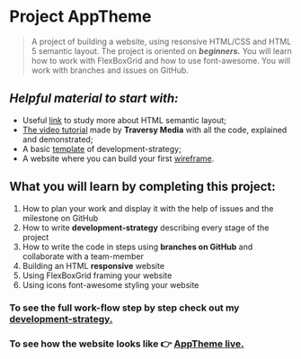 # Project **AppTheme**
> A project of building a website, using resonsive HTML/CSS and HTML 5 semantic layout. The project is oriented on _**beginners.**_ You will learn how to work with FlexBoxGrid and how to use font-awesome. You will work with branches and issues on GitHub.

## _Helpful material to start with:_
*  Useful [link](https://www.w3schools.com/html/html5_semantic_elements.asp) to study more about HTML semantic layout;
*  [The video tutorial](https://www.youtube.com/watch?v=qlA7dputiNc) made by **Traversy Media** with all the code, explained and demonstrated;
*  A basic [template](https://github.com/HackYourFutureBelgium/incremental-development/blob/master/isolate/development-strategy-team-repo.md) of development-strategy;
*  A website where you can build your first [wireframe](https://wireframe.cc/).

## What you will learn by completing this project:
1. How to plan your work and display it with the help of issues and the milestone on GitHub
2. How to write **development-strategy** describing every stage of the project
3. How to write the code in steps using **branches on GitHub** and collaborate with a team-member
4. Building an HTML **responsive** website
5. Using FlexBoxGrid framing your website
6. Using icons font-awesome styling your website

### To see the full work-flow step by step check out my [development-strategy.](development-strategy.md)
### To see how the website looks like :point_right: [AppTheme live.](https://aleks2407.github.io/HYF-app-theme/index.html)